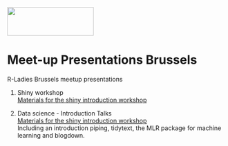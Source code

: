 <img src="https://github.com/rladies/starter-kit/blob/master/logo/R-LadiesGlobal_RBG_online_LogoWithText_Horizontal.png" data-canonical-src="https://github.com/rladies/starter-kit/blob/master/logo/R-LadiesGlobal_RBG_online_LogoWithText_Horizontal.png" width="200" height="66" />

# Meet-up Presentations Brussels
R-Ladies Brussels meetup presentations

1. Shiny workshop  
[Materials for the shiny introduction workshop](https://github.com/rladies/meetup-presentations_brussels/tree/master/01_Building_Shiny_apps_Dec17)

2. Data science - Introduction Talks  
[Materials for the shiny introduction workshop](https://github.com/rladies/meetup-presentations_brussels/tree/master/02_DataScience_IntroTalks_Jan18)  
Including an introduction piping, tidytext, the MLR package for machine learning and blogdown.
